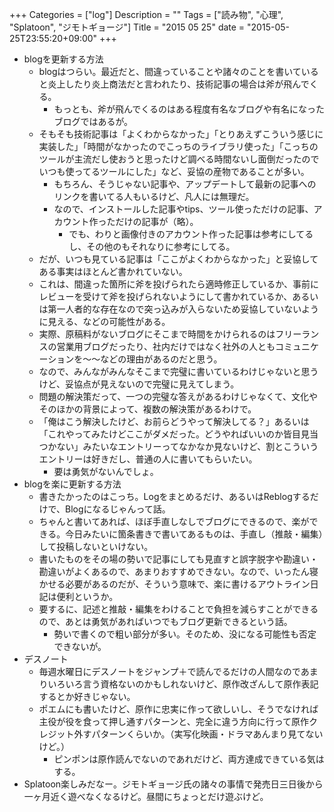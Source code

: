 +++
Categories = ["log"]
Description = ""
Tags = ["読み物", "心理", "Splatoon", "ジモトギョージ"]
Title = "2015 05 25"
date = "2015-05-25T23:55:20+09:00"
+++

* blogを更新する方法
	* blogはつらい。最近だと、間違っていることや諸々のことを書いていると炎上したり炎上商法だと言われたり、技術記事の場合は斧が飛んでくる。
		* もっとも、斧が飛んでくるのはある程度有名なブログや有名になったブログではあるが。
	* そもそも技術記事は「よくわからなかった」「とりあえずこういう感じに実装した」「時間がなかったのでこっちのライブラリ使った」「こっちのツールが主流だし使おうと思ったけど調べる時間ないし面倒だったのでいつも使ってるツールにした」など、妥協の産物であることが多い。
		* もちろん、そうじゃない記事や、アップデートして最新の記事へのリンクを書いてる人もいるけど、凡人には無理だ。
		* なので、インストールした記事やtips、ツール使っただけの記事、アカウント作っただけの記事が（略）。
			* でも、わりと画像付きのアカウント作った記事は参考にしてるし、その他のもそれなりに参考にしてる。
	* だが、いつも見ている記事は「ここがよくわからなかった」と妥協してある事実はほとんど書かれていない。
	* これは、間違った箇所に斧を投げられたら適時修正しているか、事前にレビューを受けて斧を投げられないようにして書かれているか、あるいは第一人者的な存在なので突っ込みが入らないため妥協していないように見える、などの可能性がある。
	* 実際、原稿料がないブログにそこまで時間をかけられるのはフリーランスの営業用ブログだったり、社内だけではなく社外の人ともコミュニケーションを〜〜などの理由があるのだと思う。
	* なので、みんながみんなそこまで完璧に書いているわけじゃないと思うけど、妥協点が見えないので完璧に見えてしまう。
	* 問題の解決策だって、一つの完璧な答えがあるわけじゃなくて、文化やそのほかの背景によって、複数の解決策があるわけで。
	* 「俺はこう解決したけど、お前らどうやって解決してる？」あるいは「これやってみたけどここがダメだった。どうやればいいのか皆目見当つかない」みたいなエントリーってなかなか見ないけど、割とこういうエントリーは好きだし、普通の人に書いてもらいたい。
		* 要は勇気がないんでしょ。
* blogを楽に更新する方法
	* 書きたかったのはこっち。Logをまとめるだけ、あるいはReblogするだけで、Blogになるじゃんって話。
	* ちゃんと書いてあれば、ほぼ手直しなしでブログにできるので、楽ができる。今日みたいに箇条書きで書いてあるものは、手直し（推敲・編集）して投稿しないといけない。
	* 書いたものをその場の勢いで記事にしても見直すと誤字脱字や勘違い・勘違いがよくあるので、あまりおすすめできない。なので、いったん寝かせる必要があるのだが、そういう意味で、楽に書けるアウトライン日記は便利というか。
	* 要するに、記述と推敲・編集をわけることで負担を減らすことができるので、あとは勇気があればいつでもブログ更新できるという話。
		* 勢いで書くので粗い部分が多い。そのため、没になる可能性も否定できないが。
* デスノート
	* 毎週水曜日にデスノートをジャンプ＋で読んでるだけの人間なのであまりいろいろ言う資格ないのかもしれないけど、原作改ざんして原作表記するとか好きじゃない。
	* ポエムにも書いたけど、原作に忠実に作って欲しいし、そうでなければ主役が役を食って押し通すパターンと、完全に違う方向に行って原作クレジット外すパターンくらいか。（実写化映画・ドラマあんまり見てないけど。）
		* ピンポンは原作読んでないのであれだけど、両方達成できている気はする。
* Splatoon楽しみだなー。ジモトギョージ氏の諸々の事情で発売日三日後から一ヶ月近く遊べなくなるけど。昼間にちょっとだけ遊ぶけど。